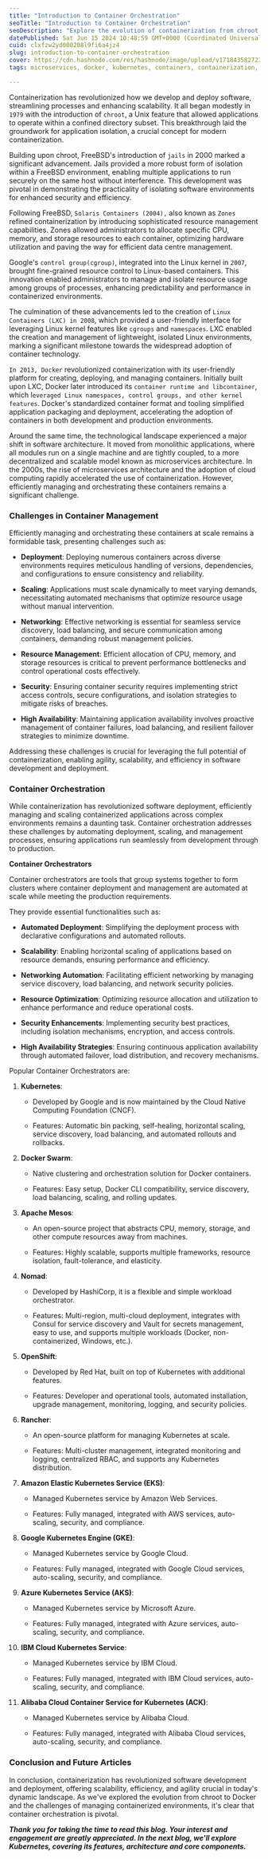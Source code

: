 ```yaml
---
title: "Introduction to Container Orchestration"
seoTitle: "Introduction to Container Orchestration"
seoDescription: "Explore the evolution of containerization from chroot to Container. Discover key milestones, challenges, and the role of container orchestration in modern"
datePublished: Sat Jun 15 2024 10:48:59 GMT+0000 (Coordinated Universal Time)
cuid: clxfzw2yd000208l9fi6a4jz4
slug: introduction-to-container-orchestration
cover: https://cdn.hashnode.com/res/hashnode/image/upload/v1718435827233/cfacd6d8-7827-4139-af24-5c00223f6135.png
tags: microservices, docker, kubernetes, containers, containerization, k8s, container-orchestration

---
```


Containerization has revolutionized how we develop and deploy software, streamlining processes and enhancing scalability. It all began modestly in `1979` with the introduction of `chroot`, a Unix feature that allowed applications to operate within a confined directory subset. This breakthrough laid the groundwork for application isolation, a crucial concept for modern containerization.

Building upon chroot, FreeBSD's introduction of `jails` in 2000 marked a significant advancement. Jails provided a more robust form of isolation within a FreeBSD environment, enabling multiple applications to run securely on the same host without interference. This development was pivotal in demonstrating the practicality of isolating software environments for enhanced security and efficiency.

Following FreeBSD, `Solaris Containers (2004),` also known as `Zones` refined containerization by introducing sophisticated resource management capabilities. Zones allowed administrators to allocate specific CPU, memory, and storage resources to each container, optimizing hardware utilization and paving the way for efficient data centre management.

Google's `control group(cgroup)`, integrated into the Linux kernel in `2007`, brought fine-grained resource control to Linux-based containers. This innovation enabled administrators to manage and isolate resource usage among groups of processes, enhancing predictability and performance in containerized environments.

The culmination of these advancements led to the creation of `Linux Containers (LXC) in 2008`, which provided a user-friendly interface for leveraging Linux kernel features like `cgroups` and `namespaces`. LXC enabled the creation and management of lightweight, isolated Linux environments, marking a significant milestone towards the widespread adoption of container technology.

`In 2013, Docker` revolutionized containerization with its user-friendly platform for creating, deploying, and managing containers. Initially built upon LXC, Docker later introduced its `container runtime and libcontainer`, which l`everaged Linux namespaces, control groups, and other kernel features`. Docker's standardized container format and tooling simplified application packaging and deployment, accelerating the adoption of containers in both development and production environments.

Around the same time, the technological landscape experienced a major shift in software architecture. It moved from monolithic applications, where all modules run on a single machine and are tightly coupled, to a more decentralized and scalable model known as microservices architecture. In the 2000s, the rise of microservices architecture and the adoption of cloud computing rapidly accelerated the use of containerization. However, efficiently managing and orchestrating these containers remains a significant challenge.

### **Challenges in Container Management**

Efficiently managing and orchestrating these containers at scale remains a formidable task, presenting challenges such as:

* **Deployment**: Deploying numerous containers across diverse environments requires meticulous handling of versions, dependencies, and configurations to ensure consistency and reliability.
    
* **Scaling**: Applications must scale dynamically to meet varying demands, necessitating automated mechanisms that optimize resource usage without manual intervention.
    
* **Networking**: Effective networking is essential for seamless service discovery, load balancing, and secure communication among containers, demanding robust management policies.
    
* **Resource Management**: Efficient allocation of CPU, memory, and storage resources is critical to prevent performance bottlenecks and control operational costs effectively.
    
* **Security**: Ensuring container security requires implementing strict access controls, secure configurations, and isolation strategies to mitigate risks of breaches.
    
* **High Availability**: Maintaining application availability involves proactive management of container failures, load balancing, and resilient failover strategies to minimize downtime.
    

Addressing these challenges is crucial for leveraging the full potential of containerization, enabling agility, scalability, and efficiency in software development and deployment.

### Container Orchestration

While containerization has revolutionized software deployment, efficiently managing and scaling containerized applications across complex environments remains a daunting task. Container orchestration addresses these challenges by automating deployment, scaling, and management processes, ensuring applications run seamlessly from development through to production.

**Container Orchestrators**

Container orchestrators are tools that group systems together to form clusters where container deployment and management are automated at scale while meeting the production requirements.

They provide essential functionalities such as:

* **Automated Deployment**: Simplifying the deployment process with declarative configurations and automated rollouts.
    
* **Scalability**: Enabling horizontal scaling of applications based on resource demands, ensuring performance and efficiency.
    
* **Networking Automation**: Facilitating efficient networking by managing service discovery, load balancing, and network security policies.
    
* **Resource Optimization**: Optimizing resource allocation and utilization to enhance performance and reduce operational costs.
    
* **Security Enhancements**: Implementing security best practices, including isolation mechanisms, encryption, and access controls.
    
* **High Availability Strategies**: Ensuring continuous application availability through automated failover, load distribution, and recovery mechanisms.
    

Popular Container Orchestrators are:

1. **Kubernetes**:
    
    * Developed by Google and is now maintained by the Cloud Native Computing Foundation (CNCF).
        
    * Features: Automatic bin packing, self-healing, horizontal scaling, service discovery, load balancing, and automated rollouts and rollbacks.
        
2. **Docker Swarm**:
    
    * Native clustering and orchestration solution for Docker containers.
        
    * Features: Easy setup, Docker CLI compatibility, service discovery, load balancing, scaling, and rolling updates.
        
3. **Apache Mesos**:
    
    * An open-source project that abstracts CPU, memory, storage, and other compute resources away from machines.
        
    * Features: Highly scalable, supports multiple frameworks, resource isolation, fault-tolerance, and elasticity.
        
4. **Nomad**:
    
    * Developed by HashiCorp, it is a flexible and simple workload orchestrator.
        
    * Features: Multi-region, multi-cloud deployment, integrates with Consul for service discovery and Vault for secrets management, easy to use, and supports multiple workloads (Docker, non-containerized, Windows, etc.).
        
5. **OpenShift**:
    
    * Developed by Red Hat, built on top of Kubernetes with additional features.
        
    * Features: Developer and operational tools, automated installation, upgrade management, monitoring, logging, and security policies.
        
6. **Rancher**:
    
    * An open-source platform for managing Kubernetes at scale.
        
    * Features: Multi-cluster management, integrated monitoring and logging, centralized RBAC, and supports any Kubernetes distribution.
        
7. **Amazon Elastic Kubernetes Service (EKS)**:
    
    * Managed Kubernetes service by Amazon Web Services.
        
    * Features: Fully managed, integrated with AWS services, auto-scaling, security, and compliance.
        
8. **Google Kubernetes Engine (GKE)**:
    
    * Managed Kubernetes service by Google Cloud.
        
    * Features: Fully managed, integrated with Google Cloud services, auto-scaling, security, and compliance.
        
9. **Azure Kubernetes Service (AKS)**:
    
    * Managed Kubernetes service by Microsoft Azure.
        
    * Features: Fully managed, integrated with Azure services, auto-scaling, security, and compliance.
        
10. **IBM Cloud Kubernetes Service**:
    
    * Managed Kubernetes service by IBM Cloud.
        
    * Features: Fully managed, integrated with IBM Cloud services, auto-scaling, security, and compliance.
        
11. **Alibaba Cloud Container Service for Kubernetes (ACK)**:
    
    * Managed Kubernetes service by Alibaba Cloud.
        
    * Features: Fully managed, integrated with Alibaba Cloud services, auto-scaling, security, and compliance.
        

### **Conclusion and Future Articles**

In conclusion, containerization has revolutionized software development and deployment, offering scalability, efficiency, and agility crucial in today's dynamic landscape. As we've explored the evolution from chroot to Docker and the challenges of managing containerized environments, it's clear that container orchestration is pivotal.

***Thank you for taking the time to read this blog. Your interest and engagement are greatly appreciated. In the next blog, we'll explore Kubernetes, covering its features, architecture and core components.***